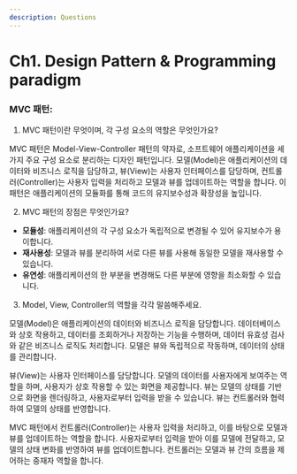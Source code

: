 ```yaml
---
description: Questions
---
```


# Ch1. Design Pattern & Programming paradigm











### MVC 패턴:

1. MVC 패턴이란 무엇이며, 각 구성 요소의 역할은 무엇인가요?

MVC 패턴은 Model-View-Controller 패턴의 약자로, 소프트웨어 애플리케이션을 세 가지 주요 구성 요소로 분리하는 디자인 패턴입니다. 모델(Model)은 애플리케이션의 데이터와 비즈니스 로직을 담당하고, 뷰(View)는 사용자 인터페이스를 담당하며, 컨트롤러(Controller)는 사용자 입력을 처리하고 모델과 뷰를 업데이트하는 역할을 합니다. 이 패턴은 애플리케이션의 모듈화를 통해 코드의 유지보수성과 확장성을 높입니다.

2. MVC 패턴의 장점은 무엇인가요?

* **모듈성**: 애플리케이션의 각 구성 요소가 독립적으로 변경될 수 있어 유지보수가 용이합니다.
* **재사용성**: 모델과 뷰를 분리하여 서로 다른 뷰를 사용해 동일한 모델을 재사용할 수 있습니다.
* **유연성**: 애플리케이션의 한 부분을 변경해도 다른 부분에 영향을 최소화할 수 있습니다.

3. Model, View, Controller의 역할을 각각 말씀해주세요.

모델(Model)은 애플리케이션의 데이터와 비즈니스 로직을 담당합니다. 데이터베이스와 상호 작용하고, 데이터를 조회하거나 저장하는 기능을 수행하며, 데이터 유효성 검사와 같은 비즈니스 로직도 처리합니다. 모델은 뷰와 독립적으로 작동하며, 데이터의 상태를 관리합니다.

뷰(View)는 사용자 인터페이스를 담당합니다. 모델의 데이터를 사용자에게 보여주는 역할을 하며, 사용자가 상호 작용할 수 있는 화면을 제공합니다. 뷰는 모델의 상태를 기반으로 화면을 렌더링하고, 사용자로부터 입력을 받을 수 있습니다. 뷰는 컨트롤러와 협력하여 모델의 상태를 반영합니다.

MVC 패턴에서 컨트롤러(Controller)는 사용자 입력을 처리하고, 이를 바탕으로 모델과 뷰를 업데이트하는 역할을 합니다. 사용자로부터 입력을 받아 이를 모델에 전달하고, 모델의 상태 변화를 반영하여 뷰를 업데이트합니다. 컨트롤러는 모델과 뷰 간의 흐름을 제어하는 중재자 역할을 합니다.
